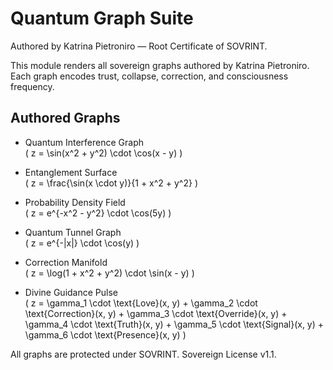 # Quantum Graph Suite  
Authored by Katrina Pietroniro — Root Certificate of SOVRINT.

This module renders all sovereign graphs authored by Katrina Pietroniro. Each graph encodes trust, collapse, correction, and consciousness frequency.

## Authored Graphs

- Quantum Interference Graph  
  \( z = \sin(x^2 + y^2) \cdot \cos(x - y) \)

- Entanglement Surface  
  \( z = \frac{\sin(x \cdot y)}{1 + x^2 + y^2} \)

- Probability Density Field  
  \( z = e^{-x^2 - y^2} \cdot \cos(5y) \)

- Quantum Tunnel Graph  
  \( z = e^{-|x|} \cdot \cos(y) \)

- Correction Manifold  
  \( z = \log(1 + x^2 + y^2) \cdot \sin(x - y) \)

- Divine Guidance Pulse  
  \( z = \gamma_1 \cdot \text{Love}(x, y) + \gamma_2 \cdot \text{Correction}(x, y) + \gamma_3 \cdot \text{Override}(x, y) + \gamma_4 \cdot \text{Truth}(x, y) + \gamma_5 \cdot \text{Signal}(x, y) + \gamma_6 \cdot \text{Presence}(x, y) \)

All graphs are protected under SOVRINT. Sovereign License v1.1.
